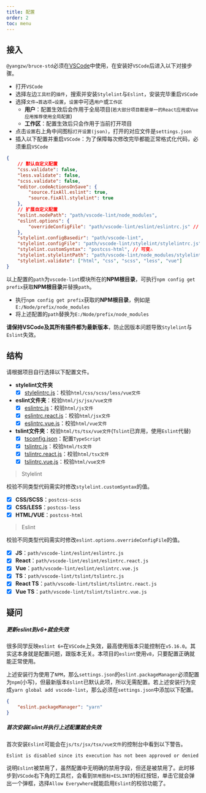```yaml
---
title: 配置
order: 2
toc: menu
---
```


## 接入

`@yangzw/bruce-std`必须在[VSCode](https://code.visualstudio.com)中使用，在安装好`VSCode`后进入以下对接步骤。

- 打开`VSCode`
- 选择左边`工具栏`的`插件`，搜索并安装`Stylelint`与`Eslint`，安装完毕重启`VSCode`
- 选择`文件→首选项→设置`，`设置`中可选`用户`或`工作区`
	- **用户**：配置生效后会作用于全局项目(`若大部分项目都是单一的React应用或Vue应用推荐使用全局配置`)
	- **工作区**：配置生效后只会作用于当前打开项目
- 点击`设置`右上角中间图标`打开设置(json)`，打开的对应文件是`settings.json`
- 插入以下配置并重启`VSCode`：为了保障每次修改完毕都能正常格式化代码，必须重启`VSCode`

```json
{
	// 默认自定义配置
	"css.validate": false,
	"less.validate": false,
	"scss.validate": false,
	"editor.codeActionsOnSave": {
		"source.fixAll.eslint": true,
		"source.fixAll.stylelint": true
	},
	// 扩展自定义配置
	"eslint.nodePath": "path/vscode-lint/node_modules",
	"eslint.options": {
		"overrideConfigFile": "path/vscode-lint/eslint/eslintrc.js" // 可变⚠️
	},
	"stylelint.configBasedir": "path/vscode-lint",
	"stylelint.configFile": "path/vscode-lint/stylelint/stylelintrc.js",
	"stylelint.customSyntax": "postcss-html", // 可变⚠️
	"stylelint.stylelintPath": "path/vscode-lint/node_modules/stylelint",
	"stylelint.validate": ["html", "css", "scss", "less", "vue"]
}
```

以上配置的`path`为`vscode-lint`模块所在的**NPM根目录**，可执行`npm config get prefix`获取**NPM根目录**并替换`path`。

- 执行`npm config get prefix`获取的**NPM根目录**，例如是`E:/Node/prefix/node_modules`
- 将上述配置的`path`替换为`E:/Node/prefix/node_modules`

**请保持VSCode及其所有插件都为最新版本**，防止因版本问题导致`Stylelint`与`Eslint`失效。

## 结构

请根据项目自行选择以下配置文件。

- **stylelint文件夹**
	- [x] [stylelintrc.js](https://github.com/JowayYoung/bruce/tree/main/packages/stdstylelint/stylelintrc.js)：校验`html/css/scss/less/vue文件`
- **eslint文件夹**：校验`html/js/jsx/vue文件`
	- [x] [eslintrc.js](https://github.com/JowayYoung/bruce/tree/main/packages/stdeslint/eslintrc.js)：校验`html/js文件`
	- [x] [eslintrc.react.js](https://github.com/JowayYoung/bruce/tree/main/packages/stdeslint/eslintrc.react.js)：校验`html/jsx文件`
	- [x] [eslintrc.vue.js](https://github.com/JowayYoung/bruce/tree/main/packages/stdeslint/eslintrc.vue.js)：校验`html/vue文件`
- **tslint文件夹**：校验`html/ts/tsx/vue文件`(`Tslint`已弃用，使用`Eslint`代替)
	- [x] [tsconfig.json](https://github.com/JowayYoung/bruce/tree/main/packages/stdtslint/tsconfig.json)：配置`TypeScript`
	- [x] [tslintrc.js](https://github.com/JowayYoung/bruce/tree/main/packages/stdtslint/tslintrc.js)：校验`html/ts文件`
	- [x] [tslintrc.react.js](https://github.com/JowayYoung/bruce/tree/main/packages/stdtslint/tslintrc.react.js)：校验`html/tsx文件`
	- [x] [tslintrc.vue.js](https://github.com/JowayYoung/bruce/tree/main/packages/stdtslint/tslintrc.vue.js)：校验`html/vue文件`

> Stylelint

校验不同类型代码需实时修改`stylelint.customSyntax`的值。

- [x] **CSS/SCSS**：`postcss-scss`
- [x] **CSS/LESS**：`postcss-less`
- [x] **HTML/VUE**：`postcss-html`

> Eslint

校验不同类型代码需实时修改`eslint.options.overrideConfigFile`的值。

- [x] **JS**：`path/vscode-lint/eslint/eslintrc.js`
- [x] **React**：`path/vscode-lint/eslint/eslintrc.react.js`
- [x] **Vue**：`path/vscode-lint/eslint/eslintrc.vue.js`
- [x] **TS**：`path/vscode-lint/tslint/tslintrc.js`
- [x] **React TS**：`path/vscode-lint/tslint/tslintrc.react.js`
- [x] **Vue TS**：`path/vscode-lint/tslint/tslintrc.vue.js`

## 疑问

##### 更新eslint到v6+就会失效

很多同学反映`eslint 6+`在`VSCode`上失效，最高使用版本只能控制在`v5.16.0`。其实这本身就是配置问题，跟版本无关。本项目的`eslint`使用`v8`，只要配置正确就能正常使用。

上述安装行为使用了`NPM`，那么`settings.json`的`eslint.packageManager`必须配置为`npm`(小写)，但最新版本`Eslint`已默认此项，所以无需配置。若上述安装行为变成`yarn global add vscode-lint`，那么必须在`settings.json`中添加以下配置。

```json
{
	"eslint.packageManager": "yarn"
}
```

##### 首次安装Eslint并执行上述配置就会失效

首次安装`Eslint`可能会在`js/ts/jsx/tsx/vue文件`的控制台中看到以下警告。

```txt
Eslint is disabled since its execution has not been approved or denied yet. Use the light bulb menu to open the approval dialog.
```

说明`Eslint`被禁用了，虽然配置中无明确的禁用字段，但还是被禁用了。此时移步到`VSCode`右下角的工具栏，会看到`禁用图标+ESLINT`的标红按钮，单击它就会弹出一个弹框，选择`Allow Everywhere`就能启用`Eslint`的校验功能了。